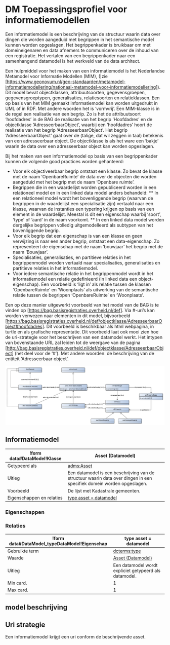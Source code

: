 # DM Toepassingsprofiel voor informatiemodellen


Een informatiemodel is een beschrijving van de structuur waarin data over dingen die worden aangeduid met begrippen in het semantische model kunnen worden opgeslagen. Het begrippenkader is bruikbaar om met domeineigenaren en data afnemers te communiceren over de inhoud van een registratie. Het vertalen van een begrippenkader naar een samenhangend datamodel is het werkveld van de data architect.

Een hulpmiddel voor het maken van een informatiemodel is het Nederlandse Metamodel voor Informatie Modellen (MIM), (|zie [https://www.geonovum.nl/geo-standaarden/metamodel-informatiemodellering/nationaal-metamodel-voor-informatiemodellering]). Dit model bevat objectklassen, attribuutsoorten, gegevensgroepen, gegevensgroeptypen, generalisaties, relatiesoorten en relatieklassen. Een op basis van het MIM gemaakt informatiemodel kan worden uitgedrukt in UML of in RDF. Met andere woorden het is ‘vormvrij’. Een MIM-klasse is in de regel een realisatie van een begrip. Zo is het de attribuutsoort ‘hoofdadres’ in de BAG de realisatie van het begrip ‘Hoofdadres’ en de objectklasse ‘AdresseerbaarObject’, waarbij een ‘hoofdadres’ hoort de realisatie van het begrip ‘AdresseerbaarObject’. Het begrip ‘AdresseerbaarObject’ gaat over de (talige, dat wil zeggen in taal) betekenis van een adresseerbaar object. De objectklasse is als het ware een ‘bakje’ waarin de data over een adresseerbaar object kan worden opgeslagen.

Bij het maken van een informatiemodel op basis van een begrippenkader kunnen de volgende good practices worden gehanteerd:
* Voor elk objectiveerbaar begrip ontstaat een klasse. Zo bevat de klasse met de naam ‘OpenbareRuimte’ de data over de objecten die worden aangeduid met het begrip met de naam ‘Openbare ruimte’.
* Begrippen die in een waardelijst worden gepubliceerd worden in een relationeel model en in een linked data model anders behandeld:
** In een relationeel model wordt het bovenliggende begrip (waarvan de begrippen in de waardelijst een specialisatie zijn) vertaald naar een klasse, waarvan de instanties een typering krijgen op basis van een element in de waardelijst. Meestal is dit een eigenschap waarbij ‘soort’, ‘type’ of ‘aard’ in de naam voorkomt.
** In een linked data model worden dergelijke begrippen volledig uitgemodelleerd als subtypen van het bovenliggende begrip.
* Voor elk begrip dat een eigenschap is van een klasse en geen verwijzing is naar een ander begrip, ontstaat een data-eigenschap. Zo representeert de eigenschap met de naam ‘bouwjaar’ het begrip met de naam ‘Bouwjaar’.
* Specialisaties, generalisaties, en partitieve relaties in het begrippenmodel worden vertaald naar specialisaties, generalisaties en partitieve relaties in het informatiemodel.
* Voor iedere semantische relatie in het begrippenmodel wordt in het informatiemodel een relatie gedefinieerd (in linked data een object-eigenschap). Een voorbeeld is ‘ligt in’ als relatie tussen de klassen ‘OpenbareRuimte’ en ‘Woonplaats’ als uitwerking van de semantische relatie tussen de begrippen ‘OpenbareRuimte’ en ‘Woonplaats’.

Een op deze manier uitgewerkt voorbeeld van het model van de BAG is te vinden op [https://bag.basisregistraties.overheid.nl/def]. Via #-uri’s kan worden verwezen naar elementen in dit model, bijvoorbeeld [https://bag.basisregistraties.overheid.nl/def/objectklasse/AdresseerbaarObject#hoofdadres]. Dit voorbeeld is beschikbaar als html webpagina, in turtle en als grafische representatie. Dit voorbeeld laat ook mooi zien hoe de uri-strategie voor het beschrijven van een datamodel werkt. Het intypen van bovenstaande URL zal leiden tot de weergave van de pagina [http://bag.basisregistraties.overheid.nl/def/objectklasse/AdresseerbaarObject] (het deel voor de ‘#’). Met andere woorden: de beschrijving van de entiteit ‘Adresseerbaar object’.


![](dm-ap-sc.png)

## Informatiemodel

|!form data#DataModel!Klasse|Asset (Datamodel)
|----------|------
|Getypeerd als|[adms:Asset](#Asset)
|Uitleg|Een datamodel is een beschrijving van de structuur waarin data over dingen in een  specifiek domein worden opgeslagen.
|Voorbeeld|De lijst met Kadastrale gemeenten.
|Eigenschappen en relaties|[type asset = datamodel](#DataModel_typeDataModel)


### Eigenschappen


### Relaties

|!form data#DataModel_typeDataModel!Eigenschap|type asset = datamodel
|----------|------
|Gebruikte term|[dcterms:type](http://purl.org/dc/terms/type)
|Waarde|[Asset (Datamodel)](http://bp4mc2.org/profiles/dm-ap-sc#DataModel)
|Uitleg|Een datamodel wordt expliciet getypeerd als datamodel.
|Min card.|1
|Max card.|1


## model beschrijving


## Uri strategie


Een informatiemodel krijgt een uri conform de beschrijvende asset.


